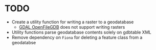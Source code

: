 # TODO

- Create a utility function for writing a raster to a geodatabase
  - [GDAL OpenFileGDB](https://gdal.org/en/stable/drivers/raster/openfilegdb.html) does not support writing rasters
- Utility functions parse geodatabase contents solely on gdbtable XML
- Remove dependency on `Fiona` for deleting a feature class from a geodatabse